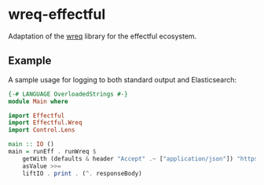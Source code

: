 # wreq-effectful

Adaptation of the [wreq](https://hackage.haskell.org/package/wreq)
library for the effectful ecosystem.

## Example

A sample usage for logging to both standard output and Elasticsearch:

```haskell
{-# LANGUAGE OverloadedStrings #-}
module Main where

import Effectful
import Effectful.Wreq
import Control.Lens

main :: IO ()
main = runEff . runWreq $
    getWith (defaults & header "Accept" .~ ["application/json"]) "https://hackage.haskell.org/users/" >>=
    asValue >>=
    liftIO . print . (^. responseBody)
```
